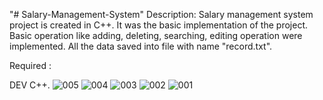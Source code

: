 "# Salary-Management-System" 
Description: Salary management system project is created in C++. It was the basic implementation of the project. Basic operation like adding, deleting, searching, editing operation were implemented. All the data saved into file with name "record.txt".

Required :

DEV C++.
![005](https://github.com/Somya231/Salary-Management-System/assets/122148543/319c1ec6-c00e-4f76-ab98-40b653811c6e)
![004](https://github.com/Somya231/Salary-Management-System/assets/122148543/a089286e-f9cc-4f98-86dc-49589e988b90)
![003](https://github.com/Somya231/Salary-Management-System/assets/122148543/69660c5b-38f1-419d-8dbc-abd24fb3ba83)
![002](https://github.com/Somya231/Salary-Management-System/assets/122148543/9254fd83-a972-424b-8dca-4965a724ffa5)
![001](https://github.com/Somya231/Salary-Management-System/assets/122148543/495af245-8a17-4249-b909-ea7c76376411)
